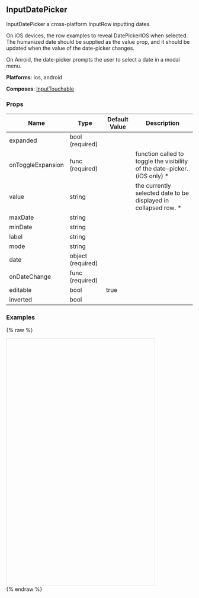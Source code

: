 ## InputDatePicker 
 
InputDatePicker a cross-platform InputRow inputting
dates.

On iOS devices, the row examples to reveal
DatePickerIOS when selected. The humanized date should
be supplied as the value prop, and it should be
updated when the value of the date-picker changes.

On Anroid, the date-picker prompts the user to select
a date in a modal menu.

__Platforms__:  ios, android
 
 __Composes__: [InputTouchable](InputTouchable.md) 


 ### Props
Name | Type | Default Value | Description
--- | --- | --- | --- 
expanded | bool  (required) |   | 
onToggleExpansion | func  (required) |   | function called to toggle the visibility of the date-picker. (iOS only) *
value | string  |   | the currently selected date to be displayed in collapsed row. *
maxDate | string  |   | 
minDate | string  |   | 
label | string  |   | 
mode | string  |   | 
date | object  (required) |   | 
onDateChange | func  (required) |   | 
editable | bool  | true | 
inverted | bool  |   | 
 

  ### Examples

  {% raw %}

  <script src="https://fb.me/react-15.2.1.js"></script>
  <script src="https://fb.me/react-dom-15.2.1.js"></script>
  <script src="https://rawgit.com/bmcmahen/panza/docs/docs/assets/ReactNative.js"></script>
  <script src="https://rawgit.com/bmcmahen/panza/docs/docs/assets/panza.web.js"></script>
  <link href='https://cdn.rawgit.com/driftyco/ionicons/3.0/dist/css/ionicons.css' rel='stylesheet'><link>
  <div style="position: relative; width: 400px; height: 667px; border: 1px solid #ddd;" id='react-root'></div>
  <script>
'use strict';

var _Panza = Panza;
var Button = _Panza.Button;
var Divider = _Panza.Divider;
var Base = _Panza.Base;
var Text = _Panza.Text;
var _ReactNative = ReactNative;
var ListView = _ReactNative.ListView;


function noop() {
  console.log('button pressed');
}

var ds = new ListView.DataSource({
  rowHasChanged: function rowHasChanged(r1, r2) {
    return r1 !== r2;
  }
});

var Module = function Module(_ref) {
  var examples = _ref.examples;


  var datas = ds.cloneWithRows(examples);

  return React.createElement(Base, {
    Component: ListView,
    dataSource: datas,
    renderRow: function renderRow(row) {
      return React.createElement(
        Base,
        { py: 2 },
        React.createElement(
          Base,
          { px: 2 },
          React.createElement(
            Text,
            { mb: 1, bold: true },
            row.title
          )
        ),
        React.createElement(
          Base,
          row.props,
          row.render()
        ),
        React.createElement(
          Base,
          { p: 2, mt: 1 },
          React.createElement(
            'code',
            null,
            React.createElement(
              'pre',
              null,
              row.exampleString || row.code
            )
          )
        )
      );
    },
    renderSeparator: function renderSeparator(a, b) {
      return React.createElement(Divider, { key: a + b });
    }
  });
};

var Examples = function Examples() {

  return [{
    title: 'Input Date Picker',
    render: function render() {
      return React.createElement(Base, null);
    },
    code: '<Base />',
    exampleString: '\n        <InputDatePicker\n          expanded={this.state.focusDate}\n          date={this.state.date}\n          editable={this.state.editable}\n          value={new Date(this.state.date).getFullYear().toString()}\n          onDateChange={(date) => this.setState({ date })}\n          label=\'Your Birthday\'\n          onToggleExpansion={() => {\n            LayoutAnimation.spring()\n            this.setState({ focusDate: !this.state.focusDate })\n          }}\n        />\n      '
  }];
};

var App = function App() {
  return React.createElement(Module, { examples: Examples() });
};

ReactNative.AppRegistry.registerComponent('MyApp', function () {
  return App;
});
ReactNative.AppRegistry.runApplication('MyApp', {
  rootTag: document.getElementById('react-root')
});
  </script>
  {% endraw %}
